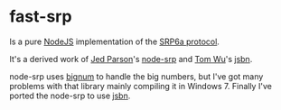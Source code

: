 # fast-srp

Is a pure [NodeJS](https://nodejs.org/) implementation of the [SRP6a protocol](http://srp.stanford.edu/).

It's a derived work of [Jed Parson](http://jedparsons.com/)'s [node-srp](https://github.com/jedp/node-srp) and [Tom Wu](http://www-cs-students.stanford.edu/~tjw/)'s [jsbn](http://www-cs-students.stanford.edu/~tjw/jsbn/).

node-srp uses [bignum](https://github.com/justmoon/node-bignum) to handle the big numbers, but I've got many problems with that library mainly compiling it in Windows 7. Finally I've ported the node-srp to use [jsbn](http://www-cs-students.stanford.edu/~tjw/jsbn/).
